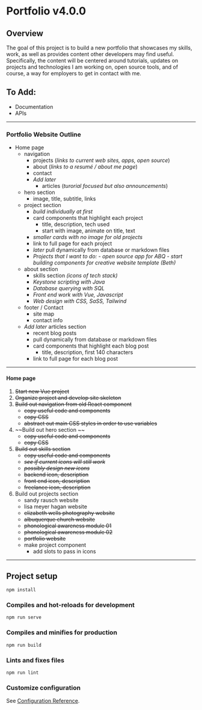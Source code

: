 # Portfolio v4.0.0

## Overview

The goal of this project is to build a new portfolio that showcases my skills, work, as well as provides content other developers may find useful. Specifically, the content will be centered around tutorials, updates on projects and technologies I am working on, open source tools, and of course, a way for employers to get in contact with me.

## To Add:

-   Documentation
-   APIs

---

### Portfolio Website Outline

-   Home page
    <!-- hero and nav -->
    <!-- nav is transparent and border less -->
    <!-- nav on desktop starts at bottom and becomes sticky on scroll -->
    -   navigation
        -   projects (_links to current web sites, apps, open source_)
        -   about (_links to a resumé / about me page_)
        -   contact
        -   _Add later_
            -   articles (_turorial focused but also announcements_)
    -   hero section
        -   image, title, subtitle, links
    -   project section
        -   _build individually at first_
        -   card components that highlight each project
            -   title, description, tech used
            -   start with image, animate on title, text
        -   _smaller cards with no image for old projects_
        -   link to full page for each project
        -   _later_ pull dynamically from database or markdown files
        -   _Projects that I want to do:_ - _open source app for ABQ_ - _start building components for creative website template (Beth)_
    -   about section
        -   skills section _(icons of tech stack)_
        -   _Keystone scripting with Java_
        -   _Database querying with SQL_
        -   _Front end work with Vue, Javascript_
        -   _Web design with CSS, SaSS, Tailwind_
    -   footer / Contact
        -   site map
        -   contact info
    -   _Add later_ articles section
        -   recent blog posts
        -   pull dynamically from database or markdown files
        -   card components that highlight each blog post
            -   title, description, first 140 characters
        -   link to full page for each blog post

---

#### Home page

1. ~~Start new Vue project~~
2. ~~Organize project and develop site skeleton~~
3. ~~Build out navigation from old React component~~
    - ~~copy useful code and components~~
    - ~~copy CSS~~
    - ~~abstract out main CSS styles in order to use variables~~
4. ~~Build out hero section ~~
    - ~~copy useful code and components~~
    - ~~copy CSS~~
5. ~~Build out skills section~~
    - ~~copy useful code and components~~
    - ~~_see if current icons will still work_~~
    - ~~_possibly design new icons_~~
    - ~~backend icon, description~~
    - ~~front end icon, description~~
    - ~~freelance icon, description~~
6. Build out projects section
    - sandy rausch website
    - lisa meyer hagan website
    - ~~elizabeth wells photography website~~
    - ~~albuquerque church website~~
    - ~~phonological awareness module 01~~
    - ~~phonological awareness module 02~~
    - ~~portfolio website~~
    - make project component
        - add slots to pass in icons

---

## Project setup

```
npm install
```

### Compiles and hot-reloads for development

```
npm run serve
```

### Compiles and minifies for production

```
npm run build
```

### Lints and fixes files

```
npm run lint
```

### Customize configuration

See [Configuration Reference](https://cli.vuejs.org/config/).
